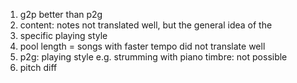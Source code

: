 1. g2p better than p2g
2. content: notes not translated well, but the general idea of the 
3. specific playing style
4. pool length = songs with faster tempo did not translate well
5. p2g: playing style e.g. strumming with piano timbre: not possible
6. pitch diff
